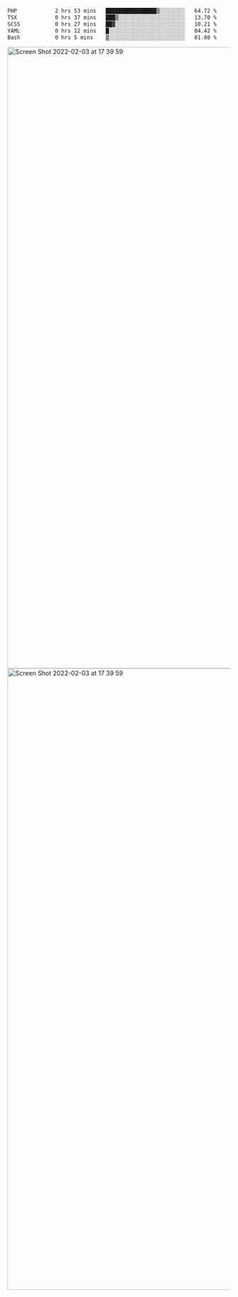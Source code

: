 <!--START_SECTION:waka-->

```txt
PHP            2 hrs 53 mins   ████████████████▒░░░░░░░░   64.72 %
TSX            0 hrs 37 mins   ███▒░░░░░░░░░░░░░░░░░░░░░   13.70 %
SCSS           0 hrs 27 mins   ██▓░░░░░░░░░░░░░░░░░░░░░░   10.21 %
YAML           0 hrs 12 mins   █░░░░░░░░░░░░░░░░░░░░░░░░   04.42 %
Bash           0 hrs 5 mins    ▒░░░░░░░░░░░░░░░░░░░░░░░░   01.80 %
```

<!--END_SECTION:waka-->

<img width="1400" alt="Screen Shot 2022-02-03 at 17 39 59" src="https://user-images.githubusercontent.com/45716542/152387304-f2b60485-53a6-4f4b-a818-5cefb1b0c0ae.png">
<img width="1400" alt="Screen Shot 2022-02-03 at 17 39 59" src="https://user-images.githubusercontent.com/45716542/152387273-ea5cdf21-2a45-44da-8bef-00c1763b1d42.png">
